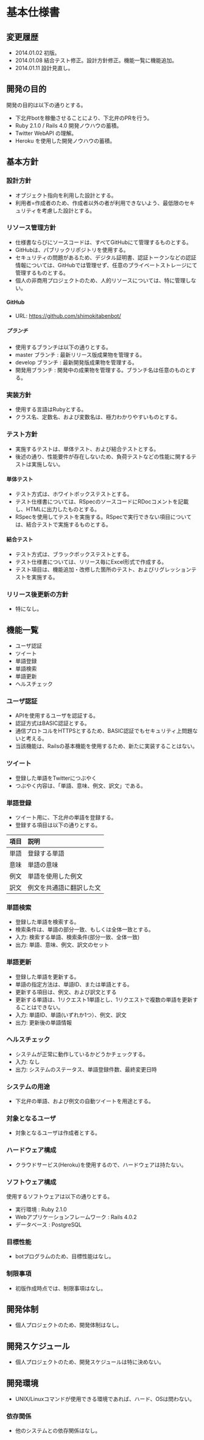 基本仕様書
========
## 変更履歴
- 2014.01.02 初版。
- 2014.01.08 結合テスト修正。設計方針修正。機能一覧に機能追加。
- 2014.01.11 設計見直し。

## 開発の目的
開発の目的は以下の通りとする。

- 下北弁botを稼働させることにより、下北弁のPRを行う。
- Ruby 2.1.0 / Rails 4.0 開発ノウハウの蓄積。
- Twitter WebAPI の理解。
- Heroku を使用した開発ノウハウの蓄積。

## 基本方針

### 設計方針
- オブジェクト指向を利用した設計とする。
- 利用者=作成者のため、作成者以外の者が利用できないよう、最低限のセキュリティを考慮した設計とする。

### リソース管理方針
- 仕様書ならびにソースコードは、すべてGitHubにて管理するものとする。
- GitHubは、パブリックリポジトリを使用する。
- セキュリティの問題があるため、デジタル証明書、認証トークンなどの認証情報については、GitHubでは管理せず、任意のプライベートストレージにて管理するものとする。
- 個人の非商用プロジェクトのため、人的リソースについては、特に管理しない。

#### GitHub
- URL: https://github.com/shimokitabenbot/

##### ブランチ
- 使用するブランチは以下の通りとする。
- master ブランチ  : 最新リリース版成果物を管理する。
- develop ブランチ : 最新開発版成果物を管理する。
- 開発用ブランチ : 開発中の成果物を管理する。ブランチ名は任意のものとする。

### 実装方針
- 使用する言語はRubyとする。
- クラス名、定数名、および変数名は、極力わかりやすいものとする。

### テスト方針
- 実施するテストは、単体テスト、および結合テストとする。
- 後述の通り、性能要件が存在しないため、負荷テストなどの性能に関するテストは実施しない。

#### 単体テスト
- テスト方式は、ホワイトボックステストとする。
- テスト仕様書については、RSpecのソースコードにRDocコメントを記載し、HTMLに出力したものとする。
- RSpecを使用してテストを実施する。RSpecで実行できない項目については、結合テストで実施するものとする。

#### 結合テスト
- テスト方式は、ブラックボックステストとする。
- テスト仕様書については、リリース毎にExcel形式で作成する。
- テスト項目は、機能追加・改修した箇所のテスト、およびリグレッションテストを実施する。

### リリース後更新の方針
- 特になし。

## 機能一覧
- ユーザ認証
- ツイート
- 単語登録
- 単語検索
- 単語更新
- ヘルスチェック

### ユーザ認証
- APIを使用するユーザを認証する。
- 認証方式はBASIC認証とする。
- 通信プロトコルをHTTPSとするため、BASIC認証でもセキュリティ上問題ないと考える。
- 当該機能は、Railsの基本機能を使用するため、新たに実装することはない。

### ツイート
- 登録した単語をTwitterにつぶやく
- つぶやく内容は、「単語、意味、例文、訳文」である。

### 単語登録
- ツイート用に、下北弁の単語を登録する。
- 登録する項目は以下の通りとする。

| 項目 | 説明             |
|:----|:-----------|
| 単語 | 登録する単語      |
| 意味 | 単語の意味        |
| 例文 | 単語を使用した例文 |
| 訳文 | 例文を共通語に翻訳した文 |

### 単語検索
- 登録した単語を検索する。
- 検索条件は、単語の部分一致、もしくは全体一致とする。
- 入力: 検索する単語、検索条件(部分一致、全体一致)
- 出力: 単語、意味、例文、訳文のセット

### 単語更新
- 登録した単語を更新する。
- 単語の指定方法は、単語ID、または単語とする。
- 更新する項目は、例文、および訳文とする
- 更新する単語は、1リクエスト1単語とし、1リクエストで複数の単語を更新することはできない。
- 入力: 単語ID、単語(いずれか1つ）、例文、訳文
- 出力: 更新後の単語情報

### ヘルスチェック
- システムが正常に動作しているかどうかチェックする。
- 入力: なし
- 出力: システムのステータス、単語登録件数、最終変更日時

### システムの用途
- 下北弁の単語、および例文の自動ツイートを用途とする。

### 対象となるユーザ
- 対象となるユーザは作成者とする。

### ハードウェア構成
- クラウドサービス(Heroku)を使用するので、ハードウェアは持たない。

### ソフトウェア構成
使用するソフトウェアは以下の通りとする。

- 実行環境 : Ruby 2.1.0
- Webアプリケーションフレームワーク : Rails 4.0.2
- データベース : PostgreSQL

### 目標性能
- botプログラムのため、目標性能はなし。

### 制限事項
- 初版作成時点では、制限事項はなし。

## 開発体制
- 個人プロジェクトのため、開発体制はなし。

## 開発スケジュール
- 個人プロジェクトのため、開発スケジュールは特に決めない。

## 開発環境
- UNIX/Linuxコマンドが使用できる環境であれば、ハード、OSは問わない。

### 依存関係
- 他のシステムとの依存関係はなし。
